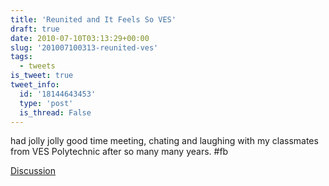 ```yaml
---
title: 'Reunited and It Feels So VES'
draft: true
date: 2010-07-10T03:13:29+00:00
slug: '201007100313-reunited-ves'
tags:
  - tweets
is_tweet: true
tweet_info:
  id: '18144643453'
  type: 'post'
  is_thread: False
---
```




had jolly jolly good time meeting, chating and laughing with my classmates from VES Polytechnic after so many many years. #fb

[Discussion](https://x.com/sytelus/status/18144643453)
